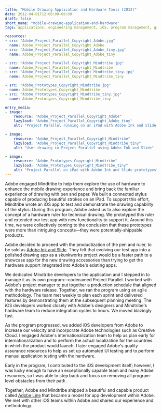 ```yaml
---
title: "Mobile Drawing Application and Hardware Tools (2012)"
date: 2012-04-01T12:00:00-08:00
draft: false
short_name: "mobile-drawing-application-and-hardware"
tags: applications, engineering management, iOS, program management, graphics

resources:
- src: "Adobe_Project_Parallel_Copyright_Adobe.jpg"
  name: Adobe_Project_Parallel_Copyright_Adobe
- src: "Adobe_Project_Parallel_Copyright_Adobe_tiny.jpg"
  name: Adobe_Project_Parallel_Copyright_Adobe_tiny

- src: "Adobe_Project_Parallel_Copyright_Mindtribe.jpg"
  name: Adobe_Project_Parallel_Copyright_Mindtribe
- src: "Adobe_Project_Parallel_Copyright_Mindtribe_tiny.jpg"
  name: Adobe_Project_Parallel_Copyright_Mindtribe_tiny

- src: "Adobe_Prototypes_Copyright_Mindtribe.jpg"
  name: Adobe_Prototypes_Copyright_Mindtribe
- src: "Adobe_Prototypes_Copyright_Mindtribe_tiny.jpg"
  name: Adobe_Prototypes_Copyright_Mindtribe_tiny

entry_media:
- image:
    resource: "Adobe_Project_Parallel_Copyright_Adobe"
    lazyload: "Adobe_Project_Parallel_Copyright_Adobe_tiny"
    alt: "Project Parallel running on an iPad with Adobe Ink and Slide hardware"

- image:
    resource: "Adobe_Project_Parallel_Copyright_Mindtribe"
    lazyload: "Adobe_Project_Parallel_Copyright_Mindtribe_tiny"
    alt: "User drawing in Project Parallel using Adobe Ink and Slide"

- image:
    resource: "Adobe_Prototypes_Copyright_Mindtribe"
    lazyload: "Adobe_Prototypes_Copyright_Mindtribe_tiny"
    alt: "Project Parallel on iPad with Adobe Ink and Slide prototypes"
---
```

Adobe engaged Mindtribe to help them explore the use of hardware to enhance the mobile drawing experience and bring back the familiar experience of drawing with pen and paper. We built a connected stylus capable of producing beautiful strokes on an iPad. To support this effort, Mindtribe wrote an iOS app to test and demonstrate the drawing capability of the stylus. During this program, Adobe asked us to also explore the concept of a hardware ruler for technical drawing. We prototyped this ruler and extended our test app with new functionality to support it. Around this time, we were collectively coming to the conclusion that these prototypes were more than intriguing concepts&mdash;they were potentially-shippable products.

Adobe decided to proceed with the productization of the pen and ruler, to be sold as [Adobe Ink and Slide](https://helpx.adobe.com/ink-and-slide.html). They felt that evolving our test app into a polished drawing app as a skunkworks project would be a faster path to a showcase app for the new drawing accessories than trying to get the hardware support integrated into Adobe's existing apps.

We dedicated Mindtribe developers to the application and I stepped in to manage it as its own program&mdash;codenamed Project Parallel. I worked with Adobe's project manager to put together a production schedule that aligned with the hardware release. Together, we ran the program using an agile methodology. The team met weekly to plan each sprint and delivered features by demonstrating them at the subsequent planning meeting. The iOS developers worked closely with Adobe's designers and Mindtribe's hardware team to reduce integration cycles to hours. We moved blazingly fast.

As the program progressed, we added iOS developers from Adobe to increase our velocity and incorporate Adobe technologies such as Creative Cloud. I engaged Adobe's internationalization team to help us plan early for internationalization and to perform the actual localization for the countries in which the product would launch. I later engaged Adobe's quality assurance resources to help us set up automated UI testing and to perform manual application testing with the hardware.

Early in the program, I contributed to the iOS development itself; however, I was lucky enough to have an exceptionally capable team and many Adobe resources, so I was able to step back and focus on removing all program-level obstacles from their path.

Together, Adobe and Mindtribe shipped a beautiful and capable product called [Adobe Line](https://helpx.adobe.com/mobile-apps/how-to/line-perspective-draw.html) that became a model for app development within Adobe. We met with other iOS teams within Adobe and shared our experience and methodology.
